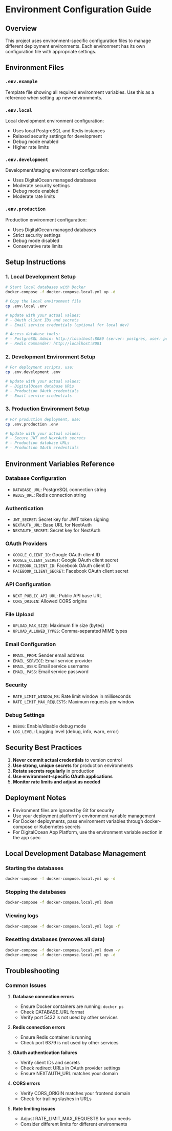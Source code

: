 # Environment Configuration Guide

## Overview

This project uses environment-specific configuration files to manage different deployment environments. Each environment has its own configuration file with appropriate settings.

## Environment Files

### `.env.example`
Template file showing all required environment variables. Use this as a reference when setting up new environments.

### `.env.local`
Local development environment configuration:
- Uses local PostgreSQL and Redis instances
- Relaxed security settings for development
- Debug mode enabled
- Higher rate limits

### `.env.development`
Development/staging environment configuration:
- Uses DigitalOcean managed databases
- Moderate security settings
- Debug mode enabled
- Moderate rate limits

### `.env.production`
Production environment configuration:
- Uses DigitalOcean managed databases
- Strict security settings
- Debug mode disabled
- Conservative rate limits

## Setup Instructions

### 1. Local Development Setup

```bash
# Start local databases with Docker
docker-compose -f docker-compose.local.yml up -d

# Copy the local environment file
cp .env.local .env

# Update with your actual values:
# - OAuth client IDs and secrets
# - Email service credentials (optional for local dev)

# Access database tools:
# - PostgreSQL Admin: http://localhost:8080 (server: postgres, user: postgres, pass: password)
# - Redis Commander: http://localhost:8081
```

### 2. Development Environment Setup

```bash
# For deployment scripts, use:
cp .env.development .env

# Update with your actual values:
# - DigitalOcean database URLs
# - Production OAuth credentials
# - Email service credentials
```

### 3. Production Environment Setup

```bash
# For production deployment, use:
cp .env.production .env

# Update with your actual values:
# - Secure JWT and NextAuth secrets
# - Production database URLs
# - Production OAuth credentials
```

## Environment Variables Reference

### Database Configuration
- `DATABASE_URL`: PostgreSQL connection string
- `REDIS_URL`: Redis connection string

### Authentication
- `JWT_SECRET`: Secret key for JWT token signing
- `NEXTAUTH_URL`: Base URL for NextAuth
- `NEXTAUTH_SECRET`: Secret key for NextAuth

### OAuth Providers
- `GOOGLE_CLIENT_ID`: Google OAuth client ID
- `GOOGLE_CLIENT_SECRET`: Google OAuth client secret
- `FACEBOOK_CLIENT_ID`: Facebook OAuth client ID
- `FACEBOOK_CLIENT_SECRET`: Facebook OAuth client secret

### API Configuration
- `NEXT_PUBLIC_API_URL`: Public API base URL
- `CORS_ORIGIN`: Allowed CORS origins

### File Upload
- `UPLOAD_MAX_SIZE`: Maximum file size (bytes)
- `UPLOAD_ALLOWED_TYPES`: Comma-separated MIME types

### Email Configuration
- `EMAIL_FROM`: Sender email address
- `EMAIL_SERVICE`: Email service provider
- `EMAIL_USER`: Email service username
- `EMAIL_PASS`: Email service password

### Security
- `RATE_LIMIT_WINDOW_MS`: Rate limit window in milliseconds
- `RATE_LIMIT_MAX_REQUESTS`: Maximum requests per window

### Debug Settings
- `DEBUG`: Enable/disable debug mode
- `LOG_LEVEL`: Logging level (debug, info, warn, error)

## Security Best Practices

1. **Never commit actual credentials** to version control
2. **Use strong, unique secrets** for production environments
3. **Rotate secrets regularly** in production
4. **Use environment-specific OAuth applications**
5. **Monitor rate limits and adjust as needed**

## Deployment Notes

- Environment files are ignored by Git for security
- Use your deployment platform's environment variable management
- For Docker deployments, pass environment variables through docker-compose or Kubernetes secrets
- For DigitalOcean App Platform, use the environment variable section in the app spec

## Local Development Database Management

### Starting the databases
```bash
docker-compose -f docker-compose.local.yml up -d
```

### Stopping the databases
```bash
docker-compose -f docker-compose.local.yml down
```

### Viewing logs
```bash
docker-compose -f docker-compose.local.yml logs -f
```

### Resetting databases (removes all data)
```bash
docker-compose -f docker-compose.local.yml down -v
docker-compose -f docker-compose.local.yml up -d
```

## Troubleshooting

### Common Issues

1. **Database connection errors**
   - Ensure Docker containers are running: `docker ps`
   - Check DATABASE_URL format
   - Verify port 5432 is not used by other services

2. **Redis connection errors**
   - Ensure Redis container is running
   - Check port 6379 is not used by other services

3. **OAuth authentication failures**
   - Verify client IDs and secrets
   - Check redirect URLs in OAuth provider settings
   - Ensure NEXTAUTH_URL matches your domain

4. **CORS errors**
   - Verify CORS_ORIGIN matches your frontend domain
   - Check for trailing slashes in URLs

5. **Rate limiting issues**
   - Adjust RATE_LIMIT_MAX_REQUESTS for your needs
   - Consider different limits for different environments